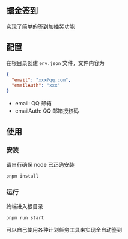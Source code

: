 ## 掘金签到

实现了简单的签到加抽奖功能

## 配置

在根目录创建 `env.json` 文件，文件内容为

```json
{
  "email": "xxx@qq.com",
  "emailAuth": "xxx"
}
```

- email: QQ 邮箱
- emailAuth: QQ 邮箱授权码

## 使用

### 安装

请自行确保 node 已正确安装

`pnpm install`

### 运行

终端进入根目录

`pnpm run start`

可以自己使用各种计划任务工具来实现全自动签到